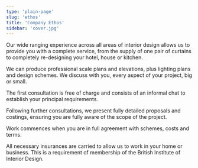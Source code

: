 ```yaml
---
type: 'plain-page'
slug: 'ethos'
title: 'Company Ethos'
sidebar: 'cover.jpg'
---
```


Our wide ranging experience across all areas of interior design allows us to provide you with a complete service, from the supply of one pair of curtains to completely re-designing your hotel, house or kitchen.

We can produce professional scale plans and elevations, plus lighting plans and design schemes. We discuss with you, every aspect of your project, big or small.

The first consultation is free of charge and consists of an informal chat to establish your principal requirements.

Following further consultations, we present fully detailed proposals and costings, ensuring you are fully aware of the scope of the project.

Work commences when you are in full agreement with schemes, costs and terms.

All necessary insurances are carried to allow us to work in your home or business. This is a requirement of membership of the British Institute of Interior Design.
